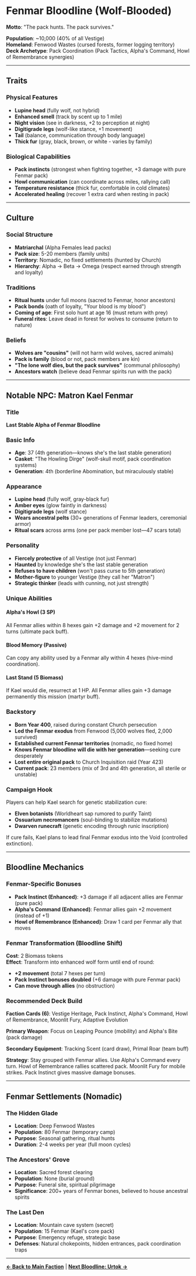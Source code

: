 # Fenmar Bloodline (Wolf-Blooded)

**Motto**: "The pack hunts. The pack survives."

**Population**: ~10,000 (40% of all Vestige)  
**Homeland**: Fenwood Wastes (cursed forests, former logging territory)  
**Deck Archetype**: Pack Coordination (Pack Tactics, Alpha's Command, Howl of Remembrance synergies)

---

## Traits

### Physical Features
- **Lupine head** (fully wolf, not hybrid)
- **Enhanced smell** (track by scent up to 1 mile)
- **Night vision** (see in darkness, +2 to perception at night)
- **Digitigrade legs** (wolf-like stance, +1 movement)
- **Tail** (balance, communication through body language)
- **Thick fur** (gray, black, brown, or white - varies by family)

### Biological Capabilities
- **Pack instincts** (strongest when fighting together, +3 damage with pure Fenmar pack)
- **Howl communication** (can coordinate across miles, rallying call)
- **Temperature resistance** (thick fur, comfortable in cold climates)
- **Accelerated healing** (recover 1 extra card when resting in pack)

---

## Culture

### Social Structure
- **Matriarchal** (Alpha Females lead packs)
- **Pack size**: 5-20 members (family units)
- **Territory**: Nomadic, no fixed settlements (hunted by Church)
- **Hierarchy**: Alpha → Beta → Omega (respect earned through strength and loyalty)

### Traditions
- **Ritual hunts** under full moons (sacred to Fenmar, honor ancestors)
- **Pack bonds** (oath of loyalty, "Your blood is my blood")
- **Coming of age**: First solo hunt at age 16 (must return with prey)
- **Funeral rites**: Leave dead in forest for wolves to consume (return to nature)

### Beliefs
- **Wolves are "cousins"** (will not harm wild wolves, sacred animals)
- **Pack is family** (blood or not, pack members are kin)
- **"The lone wolf dies, but the pack survives"** (communal philosophy)
- **Ancestors watch** (believe dead Fenmar spirits run with the pack)

---

## Notable NPC: Matron Kael Fenmar

### Title
**Last Stable Alpha of Fenmar Bloodline**

### Basic Info
- **Age**: 37 (4th generation—knows she's the last stable generation)
- **Casket**: "The Howling Dirge" (wolf-skull motif, pack coordination systems)
- **Generation**: 4th (borderline Abomination, but miraculously stable)

### Appearance
- **Lupine head** (fully wolf, gray-black fur)
- **Amber eyes** (glow faintly in darkness)
- **Digitigrade legs** (wolf stance)
- **Wears ancestral pelts** (30+ generations of Fenmar leaders, ceremonial armor)
- **Ritual scars** across arms (one per pack member lost—47 scars total)

### Personality
- **Fiercely protective** of all Vestige (not just Fenmar)
- **Haunted** by knowledge she's the last stable generation
- **Refuses to have children** (won't pass curse to 5th generation)
- **Mother-figure** to younger Vestige (they call her "Matron")
- **Strategic thinker** (leads with cunning, not just strength)

### Unique Abilities

#### Alpha's Howl (3 SP)
All Fenmar allies within 8 hexes gain +2 damage and +2 movement for 2 turns (ultimate pack buff).

#### Blood Memory (Passive)
Can copy any ability used by a Fenmar ally within 4 hexes (hive-mind coordination).

#### Last Stand (5 Biomass)
If Kael would die, resurrect at 1 HP. All Fenmar allies gain +3 damage permanently this mission (martyr buff).

### Backstory
- **Born Year 400**, raised during constant Church persecution
- **Led the Fenmar exodus** from Fenwood (5,000 wolves fled, 2,000 survived)
- **Established current Fenmar territories** (nomadic, no fixed home)
- **Knows Fenmar bloodline will die with her generation**—seeking cure desperately
- **Lost entire original pack** to Church Inquisition raid (Year 423)
- **Current pack**: 23 members (mix of 3rd and 4th generation, all sterile or unstable)

### Campaign Hook
Players can help Kael search for genetic stabilization cure:
- **Elven botanists** (Worldheart sap rumored to purify Taint)
- **Ossuarium necromancers** (soul-binding to stabilize mutations)
- **Dwarven runecraft** (genetic encoding through runic inscription)

If cure fails, Kael plans to lead final Fenmar exodus into the Void (controlled extinction).

---

## Bloodline Mechanics

### Fenmar-Specific Bonuses
- **Pack Instinct (Enhanced)**: +3 damage if all adjacent allies are Fenmar (pure pack)
- **Alpha's Command (Enhanced)**: Fenmar allies gain +2 movement (instead of +1)
- **Howl of Remembrance (Enhanced)**: Draw 1 card per Fenmar ally that moves

### Fenmar Transformation (Bloodline Shift)
**Cost**: 2 Biomass tokens  
**Effect**: Transform into enhanced wolf form until end of round:
- **+2 movement** (total 7 hexes per turn)
- **Pack Instinct bonuses doubled** (+6 damage with pure Fenmar pack)
- **Can move through allies** (no obstruction)

### Recommended Deck Build
**Faction Cards (6)**: Vestige Heritage, Pack Instinct, Alpha's Command, Howl of Remembrance, Moonlit Fury, Adaptive Evolution

**Primary Weapon**: Focus on Leaping Pounce (mobility) and Alpha's Bite (pack damage)

**Secondary Equipment**: Tracking Scent (card draw), Primal Roar (team buff)

**Strategy**: Stay grouped with Fenmar allies. Use Alpha's Command every turn. Howl of Remembrance rallies scattered pack. Moonlit Fury for mobile strikes. Pack Instinct gives massive damage bonuses.

---

## Fenmar Settlements (Nomadic)

### The Hidden Glade
- **Location**: Deep Fenwood Wastes
- **Population**: 80 Fenmar (temporary camp)
- **Purpose**: Seasonal gathering, ritual hunts
- **Duration**: 2-4 weeks per year (full moon cycles)

### The Ancestors' Grove
- **Location**: Sacred forest clearing
- **Population**: None (burial ground)
- **Purpose**: Funeral site, spiritual pilgrimage
- **Significance**: 200+ years of Fenmar bones, believed to house ancestral spirits

### The Last Den
- **Location**: Mountain cave system (secret)
- **Population**: 15 Fenmar (Kael's core pack)
- **Purpose**: Emergency refuge, strategic base
- **Defenses**: Natural chokepoints, hidden entrances, pack coordination traps

---

**[← Back to Main Faction](deck-equipment-system.md)** | **[Next Bloodline: Urtok →](bloodline-urtok.md)**
